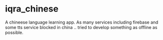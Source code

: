 # iqra_chinese
A chineese language learning app.  As many services including firebase and some tts service blocked in china .. tried to develop something as offline as possible.
